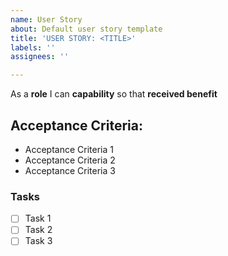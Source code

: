 ```yaml
---
name: User Story
about: Default user story template
title: 'USER STORY: <TITLE>'
labels: ''
assignees: ''

---
```


As a **role** I can **capability** so that **received benefit**

## Acceptance Criteria:
* Acceptance Criteria 1
* Acceptance Criteria 2
* Acceptance Criteria 3

### Tasks
- [ ] Task 1
- [ ] Task 2
- [ ] Task 3
